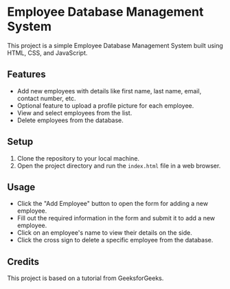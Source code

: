 # Employee Database Management System

This project is a simple Employee Database Management System built using HTML, CSS, and JavaScript.

## Features

- Add new employees with details like first name, last name, email, contact number, etc.
- Optional feature to upload a profile picture for each employee.
- View and select employees from the list.
- Delete employees from the database.

## Setup

1. Clone the repository to your local machine.
2. Open the project directory and run the `index.html` file in a web browser.

## Usage

- Click the "Add Employee" button to open the form for adding a new employee.
- Fill out the required information in the form and submit it to add a new employee.
- Click on an employee's name to view their details on the side.
- Click the cross sign to delete a specific employee from the database.


## Credits

This project is based on a tutorial from GeeksforGeeks.


